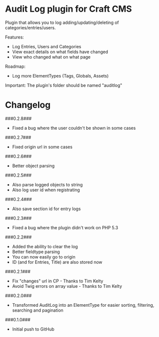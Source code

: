 Audit Log plugin for Craft CMS
=================

Plugin that allows you to log adding/updating/deleting of categories/entries/users.

Features:
 - Log Entries, Users and Categories
 - View exact details on what fields have changed
 - View who changed what on what page
 
Roadmap:
 - Log more ElementTypes (Tags, Globals, Assets)
 
Important:
The plugin's folder should be named "auditlog"

Changelog
=================
###0.2.8###
 - Fixed a bug where the user couldn't be shown in some cases

###0.2.7###
 - Fixed origin url in some cases

###0.2.6###
 - Better object parsing

###0.2.5###
 - Also parse logged objects to string
 - Also log user id when registrating

###0.2.4###
 - Also save section id for entry logs

###0.2.3###
 - Fixed a bug where the plugin didn't work on PHP 5.3

###0.2.2###
 - Added the ability to clear the log
 - Better fieldtype parsing
 - You can now easily go to origin
 - ID (and for Entries, Title) are also stored now

###0.2.1###
 - Fix "changes" url in CP - Thanks to Tim Kelty
 - Avoid Twig errors on array value - Thanks to Tim Kelty

###0.2.0###
 - Transformed AuditLog into an ElementType for easier sorting, filtering, searching and pagination

###0.1.0###
 - Initial push to GitHub